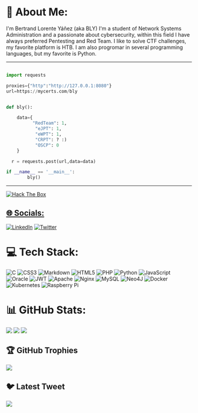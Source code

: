 # 💫 About Me:
I'm Bertrand Lorente Yáñez (aka BLY) I'm a student of Network Systems Administration and a passionate about cybersecurity, within this field I have always preferred Pentesting and Red Team. I like to solve CTF challenges, my favorite platform is HTB. I am also progromar in several programming languages, but my favorite is Python.

---

```python

import requests

proxies={"http":"http://127.0.0.1:8080"}
url=https://mycerts.com/bly


def bly():

    data={
          "RedTeam": 1,
           "eJPT": 1,
           "eWPT": 1,
           "CRPT": ? :)
           "OSCP": 0
    }

  r = requests.post(url,data=data)

if __name__ == '__main__':
        bly()


``` 
--- 

<a title="Hack The Box Profile" href="https://www.hackthebox.eu/profile/435972">
<img src="http://www.hackthebox.eu/badge/image/435972" alt="Hack The Box">

## 🌐 Socials:
[![LinkedIn](https://img.shields.io/badge/LinkedIn-%230077B5.svg?logo=linkedin&logoColor=white)](https://linkedin.com/in/bertrandlorenteyañez) [![Twitter](https://img.shields.io/badge/Twitter-%231DA1F2.svg?logo=Twitter&logoColor=white)](https://twitter.com/bertrandlorente) 

# 💻 Tech Stack:
![C](https://img.shields.io/badge/c-%2300599C.svg?style=for-the-badge&logo=c&logoColor=white) ![CSS3](https://img.shields.io/badge/css3-%231572B6.svg?style=for-the-badge&logo=css3&logoColor=white) ![Markdown](https://img.shields.io/badge/markdown-%23000000.svg?style=for-the-badge&logo=markdown&logoColor=white) ![HTML5](https://img.shields.io/badge/html5-%23E34F26.svg?style=for-the-badge&logo=html5&logoColor=white) ![PHP](https://img.shields.io/badge/php-%23777BB4.svg?style=for-the-badge&logo=php&logoColor=white) ![Python](https://img.shields.io/badge/python-3670A0?style=for-the-badge&logo=python&logoColor=ffdd54) ![JavaScript](https://img.shields.io/badge/javascript-%23323330.svg?style=for-the-badge&logo=javascript&logoColor=%23F7DF1E) ![Oracle](https://img.shields.io/badge/Oracle-F80000?style=for-the-badge&logo=oracle&logoColor=white) ![JWT](https://img.shields.io/badge/JWT-black?style=for-the-badge&logo=JSON%20web%20tokens) ![Apache](https://img.shields.io/badge/apache-%23D42029.svg?style=for-the-badge&logo=apache&logoColor=white) ![Nginx](https://img.shields.io/badge/nginx-%23009639.svg?style=for-the-badge&logo=nginx&logoColor=white) ![MySQL](https://img.shields.io/badge/mysql-%2300f.svg?style=for-the-badge&logo=mysql&logoColor=white) 	![Neo4J](https://img.shields.io/badge/Neo4j-008CC1?style=for-the-badge&logo=neo4j&logoColor=white) ![Docker](https://img.shields.io/badge/docker-%230db7ed.svg?style=for-the-badge&logo=docker&logoColor=white) ![Kubernetes](https://img.shields.io/badge/kubernetes-%23326ce5.svg?style=for-the-badge&logo=kubernetes&logoColor=white) ![Raspberry Pi](https://img.shields.io/badge/-RaspberryPi-C51A4A?style=for-the-badge&logo=Raspberry-Pi)
# 📊 GitHub Stats:
![](https://github-readme-stats.vercel.app/api?username=bly-coder&theme=dark&hide_border=false&include_all_commits=false&count_private=false)
![](https://github-readme-streak-stats.herokuapp.com/?user=bly-coder&theme=dark&hide_border=false)
![](https://github-readme-stats.vercel.app/api/top-langs/?username=bly-coder&theme=dark&hide_border=false&include_all_commits=false&count_private=false&layout=compact)

## 🏆 GitHub Trophies
![](https://github-profile-trophy.vercel.app/?username=bly-coder&theme=onedark&no-frame=false&no-bg=false&margin-w=4)

## 🐦 Latest Tweet
[![](https://gtce.itsvg.in/api?username=bertrandlorente)](https://github.com/VishwaGauravIn/github-twitter-card-embed)
